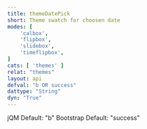 ```yaml
---
title: themeDatePick
short: Theme swatch for choosen date
modes: [
	'calbox',
	'flipbox',
	'slidebox',
	'timeflipbox',
]
cats: [ 'themes' ]
relat: "themes"
layout: api
defval: "b OR success"
dattype: "String"
dyn: "True"
---
```


jQM Default: "b"
Bootstrap Default: "success"
